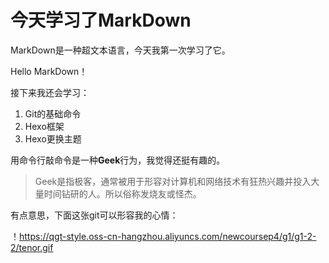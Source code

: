 # 今天学习了MarkDown

  MarkDown是一种超文本语言，今天我第一次学习了它。
  
  Hello MarkDown！
  
  接下来我还会学习：
  
1. Git的基础命令
1. Hexo框架
1. Hexo更换主题  

  用命令行敲命令是一种**Geek**行为，我觉得还挺有趣的。 
 
> Geek是指极客，通常被用于形容对计算机和网络技术有狂热兴趣并投入大量时间钻研的人。所以俗称发烧友或怪杰。

  有点意思，下面这张git可以形容我的心情：  
  
  ！https://qgt-style.oss-cn-hangzhou.aliyuncs.com/newcoursep4/g1/g1-2-2/tenor.gif
